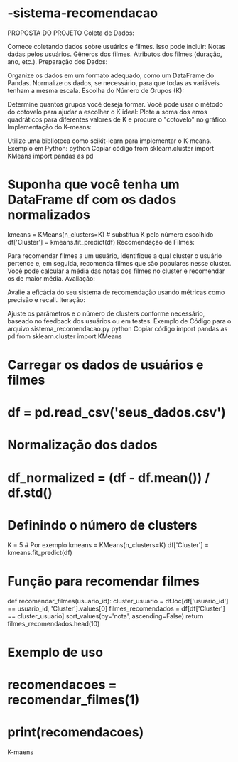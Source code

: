 # -sistema-recomendacao
 PROPOSTA DO PROJETO
Coleta de Dados:

Comece coletando dados sobre usuários e filmes. Isso pode incluir:
Notas dadas pelos usuários.
Gêneros dos filmes.
Atributos dos filmes (duração, ano, etc.).
Preparação dos Dados:

Organize os dados em um formato adequado, como um DataFrame do Pandas.
Normalize os dados, se necessário, para que todas as variáveis tenham a mesma escala.
Escolha do Número de Grupos (K):

Determine quantos grupos você deseja formar. Você pode usar o método do cotovelo para ajudar a escolher o K ideal:
Plote a soma dos erros quadráticos para diferentes valores de K e procure o "cotovelo" no gráfico.
Implementação do K-means:

Utilize uma biblioteca como scikit-learn para implementar o K-means. Exemplo em Python:
python
Copiar código
from sklearn.cluster import KMeans
import pandas as pd

# Suponha que você tenha um DataFrame df com os dados normalizados
kmeans = KMeans(n_clusters=K)  # substitua K pelo número escolhido
df['Cluster'] = kmeans.fit_predict(df)
Recomendação de Filmes:

Para recomendar filmes a um usuário, identifique a qual cluster o usuário pertence e, em seguida, recomenda filmes que são populares nesse cluster.
Você pode calcular a média das notas dos filmes no cluster e recomendar os de maior média.
Avaliação:

Avalie a eficácia do seu sistema de recomendação usando métricas como precisão e recall.
Iteração:

Ajuste os parâmetros e o número de clusters conforme necessário, baseado no feedback dos usuários ou em testes.
Exemplo de Código para o arquivo sistema_recomendacao.py
python
Copiar código
import pandas as pd
from sklearn.cluster import KMeans

# Carregar os dados de usuários e filmes
# df = pd.read_csv('seus_dados.csv')

# Normalização dos dados
# df_normalized = (df - df.mean()) / df.std()

# Definindo o número de clusters
K = 5  # Por exemplo
kmeans = KMeans(n_clusters=K)
df['Cluster'] = kmeans.fit_predict(df)

# Função para recomendar filmes
def recomendar_filmes(usuario_id):
    cluster_usuario = df.loc[df['usuario_id'] == usuario_id, 'Cluster'].values[0]
    filmes_recomendados = df[df['Cluster'] == cluster_usuario].sort_values(by='nota', ascending=False)
    return filmes_recomendados.head(10)

# Exemplo de uso
# recomendacoes = recomendar_filmes(1)
# print(recomendacoes)

K-maens

